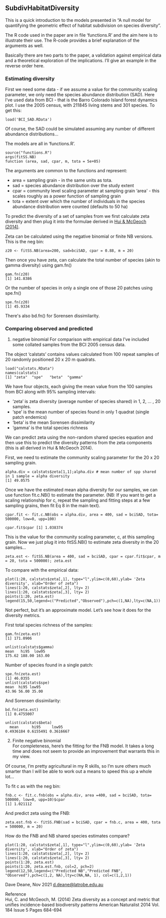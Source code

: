 ## SubdivHabitatDiversity
This is a quick introduction to the models presented in “A null model for quantifying the geometric effect of habitat subdivision on species diversity”.  

The R code used in the paper are in file ‘functions.R’ and the aim here is to illustrate their use. The R-code provides a brief explanation of the arguments as well.  

Basically there are two parts to the paper, a validation against empirical data and a theoretical exploration of the implications. I’ll give an example in the reverse order here.

### Estimating diversity
First we need some data - if we assume a value for the community scaling parameter, we only need the species abundance distribution (SAD). 
Here I’ve used data from BCI - that is the Barro Colorado Island forest dynamics plot. I use the 2005 census, with 211845 living stems and 301 species. To get this:  
```
load('BCI_SAD.RData')
```
Of course, the SAD could be simulated assuming any number of different abundance distributions…

The models are all in ‘functions.R’.
```
source("functions.R")
args(fitSS.NB)
function (area, sad, cpar, m, tota = 5e+05) 
```
The arguments are common to the functions and represent:
- area = sampling grain - in the same units as tota.
- sad = species abundance distribution over the study extent
- cpar = community level scaling parameter at sampling grain ‘area' - this scales roughly as a power function of sampling grain   
- tota = extent over which the number of individuals in the species abundance distribution were counted (defaults to 50 ha)

To predict the diversity of a set of samples from we first calculate zeta diversity and then plug it into the formulae derived in [Hui & McGeoch (2014)](https://www.journals.uchicago.edu/doi/abs/10.1086/678125?journalCode=an).  

Zeta can be calculated using the negative binomial or finite NB versions. This is the neg bin:  
```
z20 <- fitSS.NB(area=200, sad=bciSAD, cpar = 0.88, m = 20)  
```

Then once you have zeta, can calculate the total number of species (akin to gamma diversity) using gam.fn()    
```
gam.fn(z20)  
[1] 141.8386   
```
Or the number of species in only a single one of those 20 patches using spe.fn()  
```
spe.fn(z20)  
[1] 45.9334  
```
There's also bd.fn() for Sorensen dissimilarity.  

### Comparing observed and predicted
1. negative binomial
For comparison with empirical data I’ve included some collated samples from the BCI 2005 census data.  

The object ‘calstats’ contains values calculated from 100 repeat samples of 20 randomly positioned 20 x 20 m quadrats.  
```
load("calstats.RData")
names(calstats)
[1] "zeta"  "spe"   "beta"  "gamma"  
```
We have four objects, each giving the mean value from the 100 samples from BCI along with 95% sampling intervals:

- ‘zeta’ is zeta diversity (average number of species shared) in 1, 2, … , 20 samples.
- ‘spe’ is the mean number of species found in only 1 quadrat (single patch endemics)
- ‘beta’ is the mean Sorensen dissimilarity
- ‘gamma’ is the total species richness

We can predict zeta using the non-random shared species equation and then use this to predict the diversity patterns from the zeta components (this is all derived in Hui & McGeoch 2014).  

First, we need to estimate the community scaling parameter for the 20 x 20 sampling grain.  
```
alpha.div = calstats$zeta[1,1];alpha.div # mean number of spp shared in 1 sample = alpha diversity
[1] 49.0575  
```

Once we have the estimated mean alpha diversity for our samples, we can use function fit.c.NB() to estimate the parameter. (NB: If you want to get a scaling relationship for c, repeat the sampling and fitting steps at a few sampling grains, then fit Eq 8 in the main text).  
```
cpar.fit <- fit.c.NB(obs = alpha.div, area = 400, sad = bciSAD, tota= 500000, low=0, upp=100)  

cpar.fit$cpar [1] 1.038374
```
This is the value for the community scaling parameter, c, at this sampling grain. Now we just plug it into fitSS.NB() to estimate zeta diversity in the 20 samples…
```
zeta.est <- fitSS.NB(area = 400, sad = bciSAD, cpar = cpar.fit$cpar, m = 20, tota = 500000); zeta.est  
```

To compare with the empirical data:  
```
plot(1:20, calstats$zeta[,1], type="l",ylim=c(0,60),ylab= 'Zeta diversity', xlab="Order of zeta")  
lines(1:20, calstats$zeta[,2], lty= 2)  
lines(1:20, calstats$zeta[,3], lty= 2)  
points(1:20, zeta.est)  
legend(15,50,legend=c("Predicted","Observed"),pch=c(1,NA),lty=c(NA,1))  
```

Not perfect, but it’s an approximate model. Let’s see how it does for the diversity metrics.  

First total species richness of the samples:
```
gam.fn(zeta.est) 
[1] 171.0906  

unlist(calstats$gamma)  
mean   hi95  low95 
175.62 188.00 163.00 
```

Number of species found in a single patch:
```
spe.fn(zeta.est) 
[1] 46.0355  
unlist(calstats$spe)  
mean  hi95 low95 
43.96 56.00 35.00 
```
And Sorensen dissimilarity:
```
bd.fn(zeta.est)  
[1] 0.4755007

unlist(calstats$beta)
  mean      hi95     low95 
0.4936184 0.6155491 0.3616667 
```
2. Finite negative binomial  
For completeness, here’s the fitting for the FNB model. It takes a long time and does not seem to provide an improvement that warrants this in my view.  

Of course, I’m pretty agricultural in my R skills, so I’m sure others much smarter than I will be able to work out a means to speed this up a whole lot…

To fit c as with the neg bin:  
```
fnb.c <- fit.c.fnb(obs = alpha.div, area =400, sad = bciSAD, tota= 500000, low=0, upp=10)$cpar
[1] 1.021112  
```
And predict zeta using the FNB:     
```
zeta.est.fnb <- fitSS.FNB(sad = bciSAD, cpar = fnb.c, area = 400, tota = 500000, m = 20)  
```
How do the FNB and NB shared species estimates compare?

```{r,fig.width = 7, fig.height = 6}
plot(1:20, calstats$zeta[,1], type="l",ylim=c(0,60),ylab= 'Zeta diversity', xlab="Order of zeta")
lines(1:20, calstats$zeta[,2], lty= 2)
lines(1:20, calstats$zeta[,3], lty= 2)
points(1:20, zeta.est)
points(1:20, zeta.est.fnb, col=2, pch=2)
legend(12,50,legend=c("Predicted NB","Predicted FNB", "Observed"),pch=c(1,2, NA),lty=c(NA,NA, 1), col=c(1,2,1))
```

Dave Deane, Nov 2021
d.deane@latrobe.edu.au

Reference  
Hui, C. and McGeoch, M. (2014) Zeta diversity as a concept and metric that unifies incidence-based biodiversity patterns American Naturalist 2014 Vol. 184 Issue 5 Pages 684-694  
